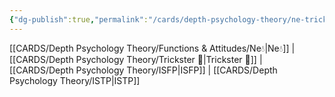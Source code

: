 ```yaml
---
{"dg-publish":true,"permalink":"/cards/depth-psychology-theory/ne-trickster/","created":"2023-01-05T12:12:18.757+01:00","updated":"2023-04-21T13:33:36.187+02:00"}
---
```


[[CARDS/Depth Psychology Theory/Functions & Attitudes/Ne💧\|Ne💧]] | [[CARDS/Depth Psychology Theory/Trickster 🤡\|Trickster 🤡]] | [[CARDS/Depth Psychology Theory/ISFP\|ISFP]] | [[CARDS/Depth Psychology Theory/ISTP\|ISTP]]
